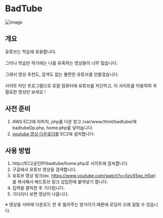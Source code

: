 # BadTube
![image](https://user-images.githubusercontent.com/71138398/225192477-8d8e9444-f70c-4716-b18a-e2d14fadd6b2.png)
## 개요

유튜브는 학습에 유용합니다.<br><br>
그러나 학습만 하기에는 나를 유혹하는 영상들이 너무 많습니다.<br><br>
그래서 영상 추천도, 검색도 없는 불편한 유튜브를 만들었습니다.<br><br>
사이트 차단 프로그램으로 로컬 컴퓨터에 유튜브를 차단하고, 이 사이트를 이용하여 꼭 필요한 영상만 보세요 !

## 사전 준비
1. AWS EC2에 아파치, php를 다운 받고 /var/www/html/badtube/에 badtubeDp.php, home.php를 넣어놉니다. <br>
2. [youtube 영상 다운로더](https://github.com/yt-dlp/yt-dlp)를 EC2에 설치합니다. 

## 사용 방법
1. http://EC2공인IP/badtube/home.php로 사이트에 접속합니다.
2. 구글에서 유튜브 영상을 검색합니다.<br>
3. 유튜브 영상 링크(ex. https://www.youtube.com/watch?v=5zvX5qv_HSw) 를 복사해서 배드튜브 링크 삽입란에 붙여넣기 합니다.<br>
4. 입력을 클릭한 후 기다립니다.<br>
5. 기다리다 보면 영상이 나옵니다.<br>

※ 영상을 서버에 다운로드 한 후 틀어주는 방식이기 때문에 로딩이 오래 걸릴 수 있습니다.
